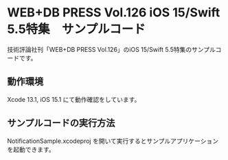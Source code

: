 # WEB+DB PRESS Vol.126 iOS 15/Swift 5.5特集　サンプルコード

技術評論社刊「WEB+DB PRESS Vol.126」のiOS 15/Swift 5.5特集のサンプルコードです。

## 動作環境

Xcode 13.1, iOS 15.1 にて動作確認をしています。

## サンプルコードの実行方法

NotificationSample.xcodeproj を開いて実行するとサンプルアプリケーションを起動できます。